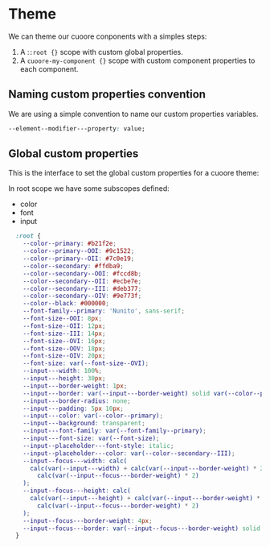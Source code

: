 # Theme



We can theme our cuoore conponents with a simples steps:



1.  A :`:root {}` scope with custom global properties.
2.  A `cuoore-my-component {}` scope with custom component properties to each component.



## Naming custom properties convention



We are using a simple convention to name our custom properties variables.

```css
--element--modifier---property: value;
```



## Global custom properties



This is the interface to set the global custom properties for a cuoore theme:



In root scope we have some subscopes defined:



*   color
*   font
*   input



```css
  :root {
    --color--primary: #b21f2e;
    --color--primary--OOI: #9c1522;
    --color--primary--OII: #7c0e19;
    --color--secondary: #ffdba9;
    --color--secondary--OOI: #fccd8b;
    --color--secondary--OII: #ecbe7e;
    --color--secondary--III: #deb377;
    --color--secondary--OIV: #9e773f;
    --color--black: #000000;
    --font-family--primary: 'Nunito', sans-serif;
    --font-size--OOI: 8px;
    --font-size--OII: 12px;
    --font-size--III: 14px;
    --font-size--OVI: 16px;
    --font-size--OOV: 18px;
    --font-size--OIV: 20px;
    --font-size: var(--font-size--OVI);
    --input---width: 100%;
    --input---height: 30px;
    --input---border-weight: 1px;
    --input---border: var(--input---border-weight) solid var(--color--primary);
    --input---border-radius: none;
    --input---padding: 5px 10px;
    --input---color: var(--color--primary);
    --input---background: transparent;
    --input---font-family: var(--font-family--primary);
    --input---font-size: var(--font-size);
    --input--placeholder---font-style: italic;
    --input--placeholder---color: var(--color--secondary--III);
    --input--focus---width: calc(
      calc(var(--input---width) + calc(var(--input---border-weight) * 2)) -
        calc(var(--input--focus---border-weight) * 2)
    );
    --input--focus---height: calc(
      calc(var(--input---height) + calc(var(--input---border-weight) * 2)) -
        calc(var(--input--focus---border-weight) * 2)
    );
    --input--focus---border-weight: 4px;
    --input--focus---border: var(--input--focus---border-weight) solid var(--color--primary);
  }
```

